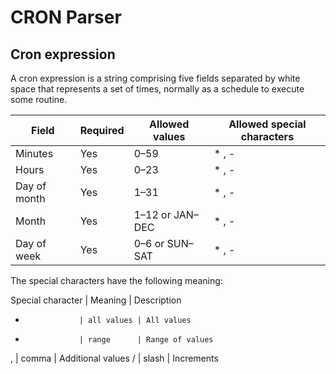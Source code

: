 # CRON Parser

## Cron expression
A cron expression is a string comprising five fields separated by white space that represents a set of times, normally as a schedule to execute some routine.

Field        | Required | Allowed values  | Allowed special characters
---          | ---      | ---             | ---
Minutes      | Yes      | 0–59            | * , -
Hours        | Yes      | 0–23            | * , -
Day of month | Yes      | 1–31            | * , -
Month        | Yes      | 1–12 or JAN–DEC | * , -
Day of week  | Yes      | 0–6 or SUN–SAT  | * , -

The special characters have the following meaning:

Special character | Meaning    | Description
*                 | all values | All values
-                 | range      | Range of values
,                 | comma      | Additional values
/                 | slash      | Increments
